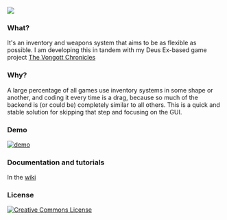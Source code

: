 ![](https://raw.githubusercontent.com/mrzapp/openstash/master/Images/logo.png)

### What?
It's an inventory and weapons system that aims to be as flexible as possible. I am developing this in tandem with my Deus Ex-based game project [The Vongott Chronicles](http://jeppezapp.com/vongott/)

### Why?
A large percentage of all games use inventory systems in some shape or another, and coding it every time is a drag, because so much of the backend is (or could be) completely similar to all others. This is a quick and stable solution for skipping that step and focusing on the GUI.

### Demo
[![demo](https://raw.githubusercontent.com/mrzapp/openstash/master/Images/webdemo.jpg)](http://htmlpreview.github.io/?http://github.com/mrzapp/openstash/blob/master/Build/Build.html)

### Documentation and tutorials
In the [wiki](https://github.com/mrzapp/openstash/wiki)

### License
<a rel="license" href="http://creativecommons.org/licenses/by/4.0/"><img alt="Creative Commons License" style="border-width:0" src="http://i.creativecommons.org/l/by/4.0/88x31.png" /></a><br /><span xmlns:dct="http://purl.org/dc/terms/" property="dct:title">
